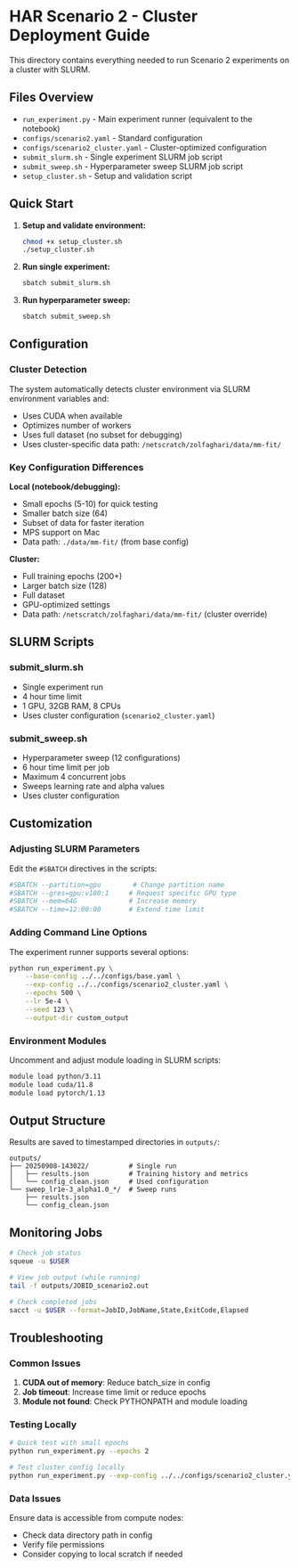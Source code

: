 # HAR Scenario 2 - Cluster Deployment Guide

This directory contains everything needed to run Scenario 2 experiments on a cluster with SLURM.

## Files Overview

- `run_experiment.py` - Main experiment runner (equivalent to the notebook)
- `configs/scenario2.yaml` - Standard configuration
- `configs/scenario2_cluster.yaml` - Cluster-optimized configuration
- `submit_slurm.sh` - Single experiment SLURM job script
- `submit_sweep.sh` - Hyperparameter sweep SLURM job script
- `setup_cluster.sh` - Setup and validation script

## Quick Start

1. **Setup and validate environment:**
   ```bash
   chmod +x setup_cluster.sh
   ./setup_cluster.sh
   ```

2. **Run single experiment:**
   ```bash
   sbatch submit_slurm.sh
   ```

3. **Run hyperparameter sweep:**
   ```bash
   sbatch submit_sweep.sh
   ```

## Configuration

### Cluster Detection
The system automatically detects cluster environment via SLURM environment variables and:
- Uses CUDA when available
- Optimizes number of workers
- Uses full dataset (no subset for debugging)
- Uses cluster-specific data path: `/netscratch/zolfaghari/data/mm-fit/`

### Key Configuration Differences

**Local (notebook/debugging):**
- Small epochs (5-10) for quick testing
- Smaller batch size (64)
- Subset of data for faster iteration
- MPS support on Mac
- Data path: `./data/mm-fit/` (from base config)

**Cluster:**
- Full training epochs (200+)
- Larger batch size (128)
- Full dataset
- GPU-optimized settings
- Data path: `/netscratch/zolfaghari/data/mm-fit/` (cluster override)

## SLURM Scripts

### submit_slurm.sh
- Single experiment run
- 4 hour time limit
- 1 GPU, 32GB RAM, 8 CPUs
- Uses cluster configuration (`scenario2_cluster.yaml`)

### submit_sweep.sh
- Hyperparameter sweep (12 configurations)
- 6 hour time limit per job
- Maximum 4 concurrent jobs
- Sweeps learning rate and alpha values
- Uses cluster configuration

## Customization

### Adjusting SLURM Parameters
Edit the `#SBATCH` directives in the scripts:
```bash
#SBATCH --partition=gpu        # Change partition name
#SBATCH --gres=gpu:v100:1     # Request specific GPU type
#SBATCH --mem=64G             # Increase memory
#SBATCH --time=12:00:00       # Extend time limit
```

### Adding Command Line Options
The experiment runner supports several options:
```bash
python run_experiment.py \
    --base-config ../../configs/base.yaml \
    --exp-config ../../configs/scenario2_cluster.yaml \
    --epochs 500 \
    --lr 5e-4 \
    --seed 123 \
    --output-dir custom_output
```

### Environment Modules
Uncomment and adjust module loading in SLURM scripts:
```bash
module load python/3.11
module load cuda/11.8
module load pytorch/1.13
```

## Output Structure

Results are saved to timestamped directories in `outputs/`:
```
outputs/
├── 20250908-143022/          # Single run
│   ├── results.json          # Training history and metrics
│   └── config_clean.json     # Used configuration
└── sweep_lr1e-3_alpha1.0_*/  # Sweep runs
    ├── results.json
    └── config_clean.json
```

## Monitoring Jobs

```bash
# Check job status
squeue -u $USER

# View job output (while running)
tail -f outputs/JOBID_scenario2.out

# Check completed jobs
sacct -u $USER --format=JobID,JobName,State,ExitCode,Elapsed
```

## Troubleshooting

### Common Issues
1. **CUDA out of memory**: Reduce batch_size in config
2. **Job timeout**: Increase time limit or reduce epochs
3. **Module not found**: Check PYTHONPATH and module loading

### Testing Locally
```bash
# Quick test with small epochs
python run_experiment.py --epochs 2

# Test cluster config locally
python run_experiment.py --exp-config ../../configs/scenario2_cluster.yaml --epochs 2
```

### Data Issues
Ensure data is accessible from compute nodes:
- Check data directory path in config
- Verify file permissions
- Consider copying to local scratch if needed
